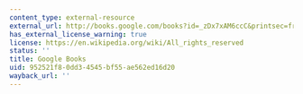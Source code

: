```yaml
---
content_type: external-resource
external_url: http://books.google.com/books?id=_zDx7xAM6ccC&printsec=frontcover
has_external_license_warning: true
license: https://en.wikipedia.org/wiki/All_rights_reserved
status: ''
title: Google Books
uid: 952521f8-0dd3-4545-bf55-ae562ed16d20
wayback_url: ''
---
```

